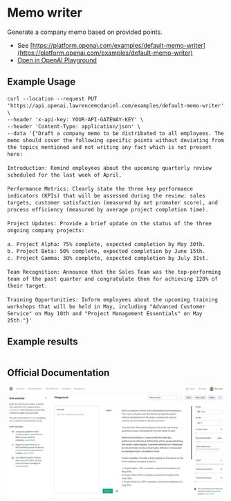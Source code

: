 # Memo writer

Generate a company memo based on provided points.

- See [https://platform.openai.com/examples/default-memo-writer](https://platform.openai.com/examples/default-memo-writer)
- [Open in OpenAI Playground](https://platform.openai.com/playground/p/default-memo-writer)

## Example Usage

```console
curl --location --request PUT 'https://api.openai.lawrencemcdaniel.com/examples/default-memo-writer' \
--header 'x-api-key: YOUR-API-GATEWAY-KEY' \
--header 'Content-Type: application/json' \
--data '{"Draft a company memo to be distributed to all employees. The memo should cover the following specific points without deviating from the topics mentioned and not writing any fact which is not present here:

Introduction: Remind employees about the upcoming quarterly review scheduled for the last week of April.

Performance Metrics: Clearly state the three key performance indicators (KPIs) that will be assessed during the review: sales targets, customer satisfaction (measured by net promoter score), and process efficiency (measured by average project completion time).

Project Updates: Provide a brief update on the status of the three ongoing company projects:

a. Project Alpha: 75% complete, expected completion by May 30th.
b. Project Beta: 50% complete, expected completion by June 15th.
c. Project Gamma: 30% complete, expected completion by July 31st.

Team Recognition: Announce that the Sales Team was the top-performing team of the past quarter and congratulate them for achieving 120% of their target.

Training Opportunities: Inform employees about the upcoming training workshops that will be held in May, including "Advanced Customer Service" on May 10th and "Project Management Essentials" on May 25th."}'
```

## Example results

```json

```

## Official Documentation

![OpenAI Playground](https://raw.githubusercontent.com/FullStackWithLawrence/aws-openai/main/doc/examples/example-22-memo-writer.png "OpenAI Playground")
